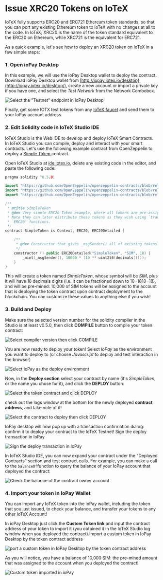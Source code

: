 # Issue XRC20 Tokens on IoTeX

IoTeX fully supports ERC20 and ERC721 Ethereum token standards, so that you can port any existing Ethereum token to IoTeX with no changes at all to the code. In IoTeX, XRC20 is the name of the token standard equivalent to the ERC20 on Ethereum, while XRC721 is the equivalent for ERC721.

As a quick example, let's see how to deploy an XRC20 token on IoTeX in a few simple steps:

### 1. Open ioPay Desktop

In this example, we will use the ioPay Desktop wallet to deploy the contract. Download ioPay Desktop wallet from [http://iopay.iotex.io/desktop](http://iopay.iotex.io/desktop/), create a new account or import a private key if you have one, and select the _Test Network_ from the Network Combobox.

![Select the &quot;Testnet&quot; endpoint in ioPay Desktop ](http://docs-old.iotex.io/img/developer/iopay-testnet.png)

Finally, get some IOTX test tokens from any [IoTeX faucet](../iotx-faucets.md) and send them to your IoPay account address.

### 2. Edit Solidity code in IoTeX Studio IDE

IoTeX Studio is the Web IDE to develop and deploy IoTeX Smart Contracts. In IoTeX Studio you can compile, deploy and interact with your smart contracts. Let's use the following example contract from OpenZeppelin to deploy a [Simple Token ](https://github.com/OpenZeppelin/openzeppelin-contracts/blob/release-v2.5.0/contracts/examples/SimpleToken.sol)contract.

Open IoTeX Studio at [ide.iotex.io](https://ide.iotex.io/), delete any existing code in the editor, and paste the following code:

```cpp
pragma solidity ^0.5.0;

import "https://github.com/OpenZeppelin/openzeppelin-contracts/blob/release-v2.5.0/contracts/GSN/Context.sol";
import "https://github.com/OpenZeppelin/openzeppelin-contracts/blob/release-v2.5.0/contracts/token/ERC20/ERC20.sol";
import "https://github.com/OpenZeppelin/openzeppelin-contracts/blob/release-v2.5.0/contracts/token/ERC20/ERC20Detailed.sol";

/**
 * @title SimpleToken
 * @dev Very simple ERC20 Token example, where all tokens are pre-assigned to the creator.
 * Note they can later distribute these tokens as they wish using `transfer` and other
 * `ERC20` functions.
 */
contract SimpleToken is Context, ERC20, ERC20Detailed {

    /**
     * @dev Constructor that gives _msgSender() all of existing tokens.
     */
    constructor () public ERC20Detailed("SimpleToken", "SIM", 18) {
        _mint(_msgSender(), 10000 * (10 ** uint256(decimals())));
    }
}

```

This will create a token named _SimpleToken_, whose symbol will be _SIM_, plus it will have 18 decimals digits \(i.e. it can be fractioned down to 10−1810​−18​​\), and will be pre-mined: 10,000 of SIM tokens will be assigned to the account that is deploying the token contract upon contract deployment to the blockchain. You can customize these values to anything else if you wish!

### 3. Build and Deploy

Make sure the selected version number for the solidity compiler in the Studio is at least v0.5.0, then click **COMPILE** button to compile your token contract:

![Select compiler version then click COMPILE](../../.gitbook/assets/image%20%2847%29.png)

You are now ready to deploy your token! Select _IoPay_ as the environment you want to deploy to \(or choose _Javascript_ to deploy and test interaction in the browser\)

![Select IoPay as the deploy environment](../../.gitbook/assets/image%20%2844%29.png)

Now, in the **Deploy section** select your contract by name \(it's _SimpleToken_, or the name you chose for it\), and click the **DEPLOY** button:

![Select the token contract and click DEPLOY](../../.gitbook/assets/image%20%2848%29.png)

check out the logs window at the bottom for the newly deployed **contract address**, and take note of it!

![Select the contract to deploy then click DEPLOY](../../.gitbook/assets/image%20%2841%29.png)

IoPay desktop will now pop up with a transaction confirmation dialog: confirm it to deploy your contract to the IoTeX Testnet! Sign the deploy transaction in IoPay

![Sign the deploy transaction in IoPay](../../.gitbook/assets/image%20%2846%29.png)

In IoTeX Studio IDE, you can now expand your contract under the "Deployed Contracts" section and test contract calls. For example, you can make a call to the `balanceOf`function to query the balance of your IoPay account that deployed the contract:

![Check the balance of the contract owner account](../../.gitbook/assets/image%20%2851%29.png)

### 4. Import your token in IoPay Wallet

You can import any IoTeX token into the ioPay wallet, including the token that you just issued, to check your balance, and transfer your tokens to any other IoTeX Account!

In ioPay Desktop just click the **Custom Token link** and input the contract address of your token to import it \(you obtained it in the IoTeX Studio log window when you deployed the contract\).Import a custom token in IoPay Desktop by the token contract address

![port a custom token in IoPay Desktop by the token contract address](../../.gitbook/assets/image%20%2850%29.png)

As you will notice, you have a balance of 10,000 SIM: the pre-mined amount that was assigned to the account when you deployed the contract!

![Custom token imported in ioPay](../../.gitbook/assets/iopay-custom-tokens.png)

